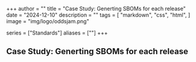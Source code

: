 +++
author = ""
title = "Case Study: Generting SBOMs for each release"
date = "2024-12-10"
description = ""
tags = [
    "markdown",
    "css",
    "html",
]
image = "img/logo/oddsjam.png"

series = ["Standards"]
aliases = [""]
+++

## Case Study: Generting SBOMs for each release

